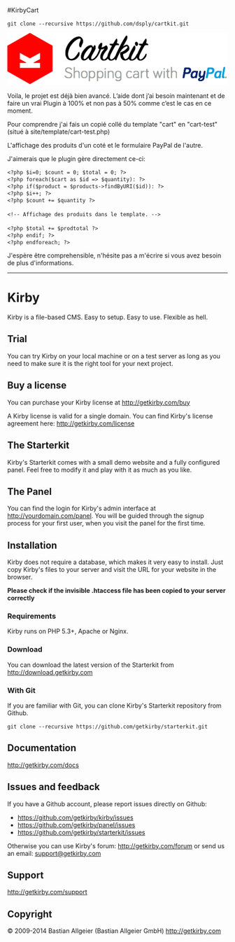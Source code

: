 #KirbyCart

    git clone --recursive https://github.com/dsply/cartkit.git

![Image Alt](cartkit.png)

Voila, le projet est déjà bien avancé.
L’aide dont j’ai besoin maintenant et de faire un vrai Plugin à 100% et non pas à 50% comme c’est le cas en ce moment.

Pour comprendre j'ai fais un copié collé du template "cart" en "cart-test" (situé à site/template/cart-test.php)

L'affichage des produits d'un coté et le formulaire PayPal de l'autre.

J'aimerais que le plugin gère directement ce-ci:

    <?php $i=0; $count = 0; $total = 0; ?>
    <?php foreach($cart as $id => $quantity): ?>
    <?php if($product = $products->findByURI($id)): ?>
    <?php $i++; ?>
    <?php $count += $quantity ?>
    
    <!-- Affichage des produits dans le template. -->
    
    <?php $total += $prodtotal ?>
    <?php endif; ?>
    <?php endforeach; ?>


J'espère être comprehensible, n'hésite pas a m'écrire si vous avez besoin de plus d'informations.

---

# Kirby

Kirby is a file-based CMS.
Easy to setup. Easy to use. Flexible as hell.

## Trial

You can try Kirby on your local machine or on a test
server as long as you need to make sure it is the right
tool for your next project.

## Buy a license

You can purchase your Kirby license at
<http://getkirby.com/buy>

A Kirby license is valid for a single domain. You can find
Kirby's license agreement here: <http://getkirby.com/license>

## The Starterkit

Kirby's Starterkit comes with a small demo website and a fully
configured panel. Feel free to modify it and play with it as
much as you like.

## The Panel

You can find the login for Kirby's admin interface at
http://yourdomain.com/panel. You will be guided through the signup
process for your first user, when you visit the panel
for the first time.

## Installation

Kirby does not require a database, which makes it very easy to
install. Just copy Kirby's files to your server and visit the
URL for your website in the browser.

**Please check if the invisible .htaccess file has been
copied to your server correctly**

### Requirements

Kirby runs on PHP 5.3+, Apache or Nginx.

### Download

You can download the latest version of the Starterkit
from http://download.getkirby.com

### With Git

If you are familiar with Git, you can clone Kirby's
Starterkit repository from Github.

    git clone --recursive https://github.com/getkirby/starterkit.git

## Documentation
<http://getkirby.com/docs>

## Issues and feedback

If you have a Github account, please report issues
directly on Github:

- <https://github.com/getkirby/kirby/issues>
- <https://github.com/getkirby/panel/issues>
- <https://github.com/getkirby/starterkit/issues>

Otherwise you can use Kirby's forum: http://getkirby.com/forum
or send us an email: <support@getkirby.com>

## Support
<http://getkirby.com/support>

## Copyright

© 2009-2014 Bastian Allgeier (Bastian Allgeier GmbH)
<http://getkirby.com>